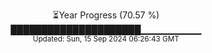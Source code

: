 <p align="center">
⏳Year Progress (70.57 %) <br>
█████████████████████▁▁▁▁▁▁▁▁▁ <br>
<sub>Updated: Sun, 15 Sep 2024 06:26:43 GMT</sub>
</p>


